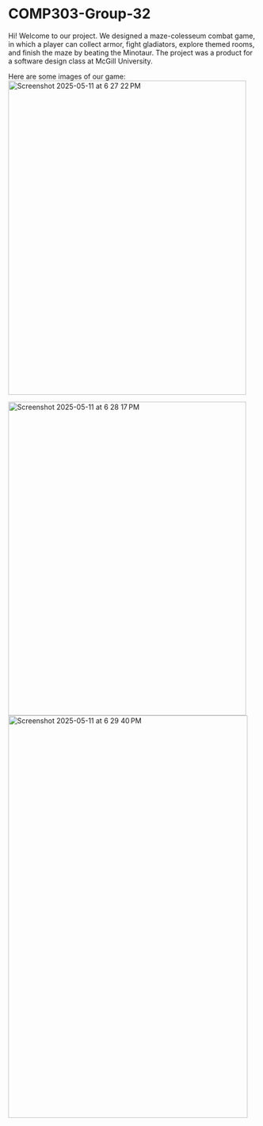 # COMP303-Group-32

Hi! Welcome to our project. We designed a maze-colesseum combat game, in which a player can collect armor, fight gladiators, explore themed rooms, and finish the maze by beating the Minotaur. The project was a product for a software design class at McGill University. 

Here are some images of our game:
<img width="480" height="634" alt="Screenshot 2025-05-11 at 6 27 22 PM" src="https://github.com/user-attachments/assets/d0a43d36-6792-44f4-93bd-29992500d22d" />

<img width="480" height="633" alt="Screenshot 2025-05-11 at 6 28 17 PM" src="https://github.com/user-attachments/assets/3e155602-a338-4eb0-90de-3e661f9ccd0b" />

<img width="483" height="812" alt="Screenshot 2025-05-11 at 6 29 40 PM" src="https://github.com/user-attachments/assets/f64bc190-312d-49c7-9e2f-557bab74aeda" />
